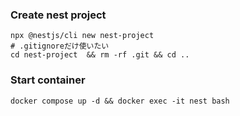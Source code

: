 ### Create nest project

```
npx @nestjs/cli new nest-project
# .gitignoreだけ使いたい
cd nest-project  && rm -rf .git && cd ..
```

### Start container

```
docker compose up -d && docker exec -it nest bash
```
